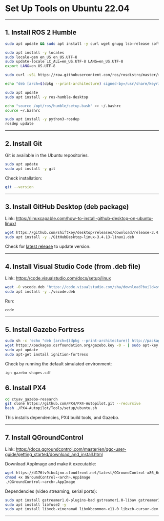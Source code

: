 # Set Up Tools on Ubuntu 22.04

---

## 1. Install ROS 2 Humble

```bash
sudo apt update && sudo apt install -y curl wget gnupg lsb-release software-properties-common

sudo apt install -y locales
sudo locale-gen en_US en_US.UTF-8
sudo update-locale LC_ALL=en_US.UTF-8 LANG=en_US.UTF-8
export LANG=en_US.UTF-8

sudo curl -sSL https://raw.githubusercontent.com/ros/rosdistro/master/ros.key      -o /usr/share/keyrings/ros-archive-keyring.gpg

echo "deb [arch=$(dpkg --print-architecture) signed-by=/usr/share/keyrings/ros-archive-keyring.gpg]      http://packages.ros.org/ros2/ubuntu $(lsb_release -cs) main"      | sudo tee /etc/apt/sources.list.d/ros2.list > /dev/null

sudo apt update
sudo apt install -y ros-humble-desktop

echo "source /opt/ros/humble/setup.bash" >> ~/.bashrc
source ~/.bashrc

sudo apt install -y python3-rosdep
rosdep update
```


---

## 2. Install Git

Git is available in the Ubuntu repositories.

```bash
sudo apt update
sudo apt install -y git
```

Check installation:
```bash
git --version
```

---

## 3. Install GitHub Desktop (deb package)

Link: https://linuxcapable.com/how-to-install-github-desktop-on-ubuntu-linux/

```bash
wget https://github.com/shiftkey/desktop/releases/download/release-3.4.13-linux1/GitHubDesktop-linux-amd64-3.4.13-linux1.deb
sudo apt install -y ./GitHubDesktop-linux-3.4.13-linux1.deb
```

Check for [latest release](https://github.com/shiftkey/desktop/releases) to update version.

---

## 4. Install Visual Studio Code (from .deb file)

Link: https://code.visualstudio.com/docs/setup/linux

```bash
wget -O vscode.deb "https://code.visualstudio.com/sha/download?build=stable&os=linux-deb-x64"
sudo apt install -y ./vscode.deb
```

Run:
```bash
code
```

---

## 5. Install Gazebo Fortress 

```bash
sudo sh -c 'echo "deb [arch=$(dpkg --print-architecture)] http://packages.osrfoundation.org/gazebo/ubuntu-stable    $(lsb_release -cs) main" > /etc/apt/sources.list.d/gazebo-stable.list'
wget https://packages.osrfoundation.org/gazebo.key -O - | sudo apt-key add -
sudo apt update
sudo apt-get install ignition-fortress
```

Check by running the default simulated environment:
```bash
ign gazebo shapes.sdf
```

## 6. Install PX4

```bash
cd ctuav_gazebo-research
git clone https://github.com/PX4/PX4-Autopilot.git --recursive
bash ./PX4-Autopilot/Tools/setup/ubuntu.sh
```

This installs dependencies, PX4 build tools, and Gazebo.

---

## 7. Install QGroundControl

Link: https://docs.qgroundcontrol.com/master/en/qgc-user-guide/getting_started/download_and_install.html

Download AppImage and make it executable:

```bash
wget https://d176tv9ibo4jno.cloudfront.net/latest/QGroundControl-x86_64.AppImage
chmod +x QGroundControl-<arch>.AppImage
./QGroundControl-<arch>.AppImage
```

Dependencies (video streaming, serial ports):
```bash
sudo apt install gstreamer1.0-plugins-bad gstreamer1.0-libav gstreamer1.0-gl -y
sudo apt install libfuse2 -y
sudo apt install libxcb-xinerama0 libxkbcommon-x11-0 libxcb-cursor-dev -y

```

---
